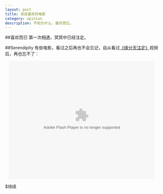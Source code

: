 ```yaml
---
layout: post
title: 说说喜欢的电影
category: opinion
description: 不知为什么，喜欢而已。
---
```


##喜欢而已
第一次相遇，冥冥中已经注定。

##Serendipity
有些电影，看过之后再也不会忘记，自从看过[《缘分天注定》][sara]视频后，再也忘不了：

<p style="text-align:center"><embed src="http://player.pptv.com/v/2Z5n5U2zI2HEQo4.swf" quality="high" width="480" height="390" align="middle" allowScriptAccess="always" allownetworking="all" allowfullscreen="true" type="application/x-shockwave-flash" wmode="direct"></embed></p>

$待续

[sara]: http://v.pptv.com/show/2Z5n5U2zI2HEQo4.html
